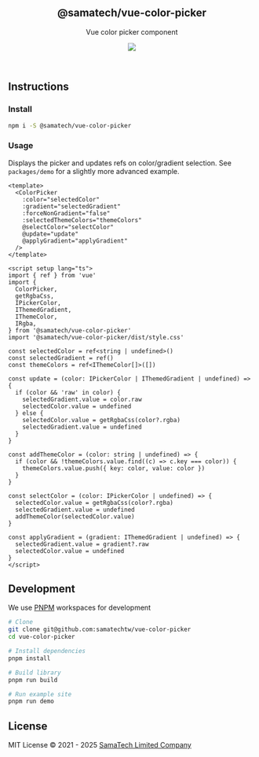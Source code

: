 <h2 align='center'>@samatech/vue-color-picker</h2>

<p align='center'>Vue color picker component</p>

<p align='center'>
<a href='https://www.npmjs.com/package/@samatech/vue-color-picker'>
  <img src='https://img.shields.io/npm/v/@samatech/vue-color-picker?color=222&style=flat-square'>
</a>
</p>

<br>

## Instructions

### Install

```bash
npm i -S @samatech/vue-color-picker
```

### Usage

Displays the picker and updates refs on color/gradient selection. See `packages/demo` for a slightly more advanced example.

```Vue
<template>
  <ColorPicker
    :color="selectedColor"
    :gradient="selectedGradient"
    :forceNonGradient="false"
    :selectedThemeColors="themeColors"
    @selectColor="selectColor"
    @update="update"
    @applyGradient="applyGradient"
  />
</template>

<script setup lang="ts">
import { ref } from 'vue'
import {
  ColorPicker,
  getRgbaCss,
  IPickerColor,
  IThemedGradient,
  IThemeColor,
  IRgba,
} from '@samatech/vue-color-picker'
import '@samatech/vue-color-picker/dist/style.css'

const selectedColor = ref<string | undefined>()
const selectedGradient = ref()
const themeColors = ref<IThemeColor[]>([])

const update = (color: IPickerColor | IThemedGradient | undefined) => {
  if (color && 'raw' in color) {
    selectedGradient.value = color.raw
    selectedColor.value = undefined
  } else {
    selectedColor.value = getRgbaCss(color?.rgba)
    selectedGradient.value = undefined
  }
}

const addThemeColor = (color: string | undefined) => {
  if (color && !themeColors.value.find((c) => c.key === color)) {
    themeColors.value.push({ key: color, value: color })
  }
}

const selectColor = (color: IPickerColor | undefined) => {
  selectedColor.value = getRgbaCss(color?.rgba)
  selectedGradient.value = undefined
  addThemeColor(selectedColor.value)
}

const applyGradient = (gradient: IThemedGradient | undefined) => {
  selectedGradient.value = gradient?.raw
  selectedColor.value = undefined
}
</script>
```

## Development

We use [PNPM](https://pnpm.io/) workspaces for development

```bash
# Clone
git clone git@github.com:samatechtw/vue-color-picker
cd vue-color-picker

# Install dependencies
pnpm install

# Build library
pnpm run build

# Run example site
pnpm run demo
```

## License

MIT License © 2021 - 2025 [SamaTech Limited Company](https://github.com/samatechtw)
